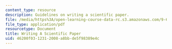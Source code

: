 ```yaml
---
content_type: resource
description: Guidelines on writing a scientific paper.
file: /media/https%3A/open-learning-course-data-rc.s3.amazonaws.com/9-63-laboratory-in-visual-cognition-fall-2009/46200f0312312008a8bbde5f98389e4c_MIT9_63F09_assn05.pdf
file_type: application/pdf
resourcetype: Document
title: Writing A Scientific Paper
uid: 46200f03-1231-2008-a8bb-de5f98389e4c
---
```


